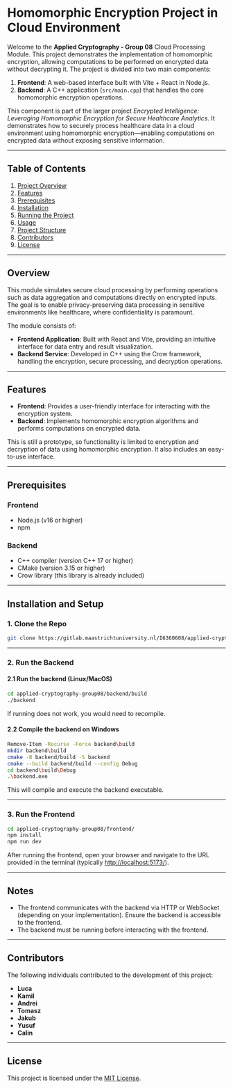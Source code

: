 # Homomorphic Encryption Project in Cloud Environment

Welcome to the **Applied Cryptography - Group 08** Cloud Processing Module. This project demonstrates the implementation of homomorphic encryption, allowing computations to be performed on encrypted data without decrypting it. The project is divided into two main components:

1. **Frontend**: A web-based interface built with Vite + React in Node.js.
2. **Backend**: A C++ application (`src/main.cpp`) that handles the core homomorphic encryption operations.

This component is part of the larger project *Encrypted Intelligence: Leveraging Homomorphic Encryption for Secure Healthcare Analytics*. It demonstrates how to securely process healthcare data in a cloud environment using homomorphic encryption—enabling computations on encrypted data without exposing sensitive information.

---

## **Table of Contents**
1. [Project Overview](#project-overview)
2. [Features](#features)
3. [Prerequisites](#prerequisites)
4. [Installation](#installation)
5. [Running the Project](#running-the-project)
6. [Usage](#usage)
7. [Project Structure](#project-structure)
8. [Contributors](#contributors)
9. [License](#license)

---

## **Overview**

This module simulates secure cloud processing by performing operations such as data aggregation and computations directly on encrypted inputs. The goal is to enable privacy-preserving data processing in sensitive environments like healthcare, where confidentiality is paramount.

The module consists of:
- **Frontend Application**: Built with React and Vite, providing an intuitive interface for data entry and result visualization.
- **Backend Service**: Developed in C++ using the Crow framework, handling the encryption, secure processing, and decryption operations.

---

## **Features**

- **Frontend**: Provides a user-friendly interface for interacting with the encryption system.
- **Backend**: Implements homomorphic encryption algorithms and performs computations on encrypted data.

This is still a prototype, so functionality is limited to encryption and decryption of data using homomorphic encryption. It also includes an easy-to-use interface.

---

## **Prerequisites**

### Frontend
- Node.js (v16 or higher)
- npm

### Backend
- C++ compiler (version C++ 17 or higher)
- CMake (version 3.15 or higher)
- Crow library (this library is already included)

---

## **Installation and Setup**

### **1. Clone the Repo**
```bash
git clone https://gitlab.maastrichtuniversity.nl/I6360608/applied-cryptography-group08.git
```

---

### **2. Run the Backend**

#### **2.1 Run the backend (Linux/MacOS)**
```bash
cd applied-cryptography-group08/backend/build
./backend
```

If running does not work, you would need to recompile.

#### **2.2 Compile the backend on Windows**
```bash
Remove-Item -Recurse -Force backend\build
mkdir backend\build
cmake -B backend/build -S backend
cmake --build backend/build --config Debug
cd backend\build\Debug
.\backend.exe
```

This will compile and execute the backend executable.

---

### **3. Run the Frontend**
```bash
cd applied-cryptography-group08/frontend/
npm install
npm run dev
```

After running the frontend, open your browser and navigate to the URL provided in the terminal (typically [http://localhost:5173/](http://localhost:5173/)).

---

## **Notes**

- The frontend communicates with the backend via HTTP or WebSocket (depending on your implementation). Ensure the backend is accessible to the frontend.
- The backend must be running before interacting with the frontend.

---

## **Contributors**

The following individuals contributed to the development of this project:

- **Luca**
- **Kamil**
- **Andrei**
- **Tomasz**
- **Jakub**
- **Yusuf**
- **Calin**

---

## **License**

This project is licensed under the [MIT License](LICENSE).
